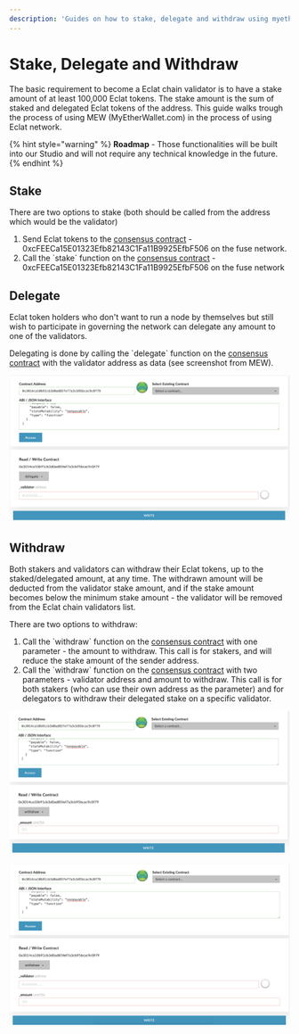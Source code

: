 ```yaml
---
description: 'Guides on how to stake, delegate and withdraw using myetherwallet.com'
---
```


# Stake, Delegate and Withdraw

The basic requirement to become a Eclat chain validator is to have a stake amount of at least 100,000 Eclat tokens. The stake amount is the sum of staked and delegated Eclat tokens of the address. This guide walks trough the process of using MEW \(MyEtherWallet.com\) in the process of using Eclat network.

{% hint style="warning" %}
**Roadmap** - Those functionalities will be built into our Studio and will not require any technical knowledge in the future.
{% endhint %}

## Stake

There are two options to stake \(both should be called from the address which would be the validator\)

1. Send Eclat tokens to the [consensus contract](https://eclatscan.com/address/0xcFEECa15E01323Efb82143C1Fa11B9925EfbF506) - 0xcFEECa15E01323Efb82143C1Fa11B9925EfbF506 on the fuse network.
2. Call the \`stake\` function on the [consensus contract](https://eclatscan.com/address/0xcFEECa15E01323Efb82143C1Fa11B9925EfbF506) - 0xcFEECa15E01323Efb82143C1Fa11B9925EfbF506 on the fuse network

 

## Delegate

Eclat token holders who don't want to run a node by themselves but still wish to participate in governing the network can delegate any amount to one of the validators.

Delegating is done by calling the \`delegate\` function on the [consensus contract](https://eclatscan.com/address/0xcFEECa15E01323Efb82143C1Fa11B9925EfbF506) with the validator address as data \(see screenshot from MEW\).

![delegate](../../.gitbook/assets/screen-shot-2019-09-04-at-14.59.27.png)

## Withdraw

Both stakers and validators can withdraw their Eclat tokens, up to the staked/delegated amount, at any time. The withdrawn amount will be deducted from the validator stake amount, and if the stake amount becomes below the minimum stake amount - the validator will be removed from the Eclat chain validators list.

There are two options to withdraw:

1. Call the \`withdraw\` function on the [consensus contract](https://eclatscan.com/address/0xcFEECa15E01323Efb82143C1Fa11B9925EfbF506) with one parameter - the amount to withdraw. This call is for stakers, and will reduce the stake amount of the sender address.
2. Call the \`withdraw\` function on the [consensus contract](https://eclatscan.com/address/0xcFEECa15E01323Efb82143C1Fa11B9925EfbF506) with two parameters - validator address and amount to withdraw. This call is for both stakers \(who can use their own address as the parameter\) and for delegators to withdraw their delegated stake on a specific validator.

![withdraw option \#1](../../.gitbook/assets/screen-shot-2019-09-04-at-15.01.15.png)

![withdraw option \#2](../../.gitbook/assets/screen-shot-2019-09-04-at-15.01.25.png)

